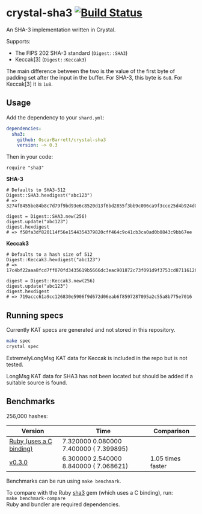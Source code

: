 # crystal-sha3 [![Build Status](https://travis-ci.org/OscarBarrett/crystal-sha3.svg?branch=master)](https://travis-ci.org/OscarBarrett/crystal-sha3)

An SHA-3 implementation written in Crystal.

Supports:
- The FIPS 202 SHA-3 standard (`Digest::SHA3`)
- Keccak\[3\] (`Digest::Keccak3`)

The main difference between the two is the value of the first byte of padding set after the input in the buffer.
For SHA-3, this byte is `6u8`. For Keccak[3] it is `1u8`.

## Usage
Add the dependency to your `shard.yml`:
```yaml
dependencies:
  sha3:
    github: OscarBarrett/crystal-sha3
    version: ~> 0.3
```

Then in your code:
```crystal
require "sha3"
```

**SHA-3**
```crystal
# Defaults to SHA3-512
Digest::SHA3.hexdigest("abc123")
# => 3274f8455be84b8c7d79f9bd93e6c8520d13f6bd2855f3bb9c006ca9f3cce25d4b924d0370f8af4e27a350fd2baeef58bc37e0f4e4a403fe64c98017fa012757

digest = Digest::SHA3.new(256)
digest.update("abc123")
digest.hexdigest
# => f58fa3df820114f56e1544354379820cff464c9c41cb3ca0ad0b0843c9bb67ee
```

**Keccak3**
```crystal
# Defaults to a hash size of 512
Digest::Keccak3.hexdigest("abc123")
# => 17c4bf22aaa8fcd7ff070fd3435619b5666dc3eac901872c73f091d9f3753cd871161269f14741e3b263c616e9f4bb4314abcbb271b2796d14eb89434a0afd03

digest = Digest::Keccak3.new(256)
digest.update("abc123")
digest.hexdigest
# => 719accc61a9cc126830e5906f9d672d06eab6f8597287095a2c55a8b775e7016
```

## Running specs
Currently KAT specs are generated and not stored in this repository.

```bash
make spec
crystal spec
```

ExtremelyLongMsg KAT data for Keccak is included in the repo but is not tested.

LongMsg KAT data for SHA3 has not been located but should be added if a suitable source is found.

## Benchmarks
256,000 hashes:

| Version | Time | Comparison |
| ------- | ---- | ---------- |
| [Ruby (uses a C binding)](https://github.com/johanns/sha3) |   7.320000 0.080000 7.400000 ( 7.399895) | |
| [v0.3.0](https://github.com/OscarBarrett/crystal-sha3/tree/v0.3.0) | 6.300000   2.540000   8.840000 (  7.068621) | 1.05 times faster |

Benchmarks can be run using `make benchmark`.

To compare with the Ruby [sha3](https://github.com/johanns/sha3) gem (which uses a C binding), run:    
```make benchmark-compare```    
Ruby and bundler are required dependencies.
